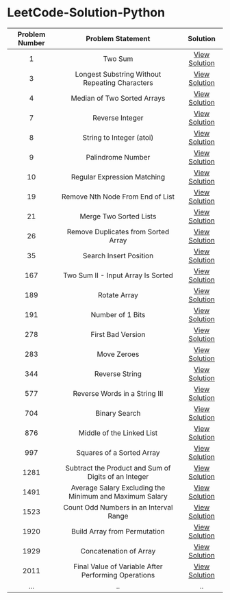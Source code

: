 # LeetCode-Solution-Python

|Problem Number|Problem Statement|Solution|
|:---:|:---:|:---:|
| 1 | Two Sum | [View Solution](https://github.com/anurag629/LeetCode-Solution/tree/main/1.%20Two%20Sum) |
| 3 | Longest Substring Without Repeating Characters | [View Solution](https://github.com/anurag629/LeetCode-Solution/tree/main/3.%20Longest%20Substring%20Without%20Repeating%20Characters) |
| 4 | Median of Two Sorted Arrays | [View Solution](https://github.com/anurag629/LeetCode-Solution/tree/main/4.%20Median%20of%20Two%20Sorted%20Arrays) |
| 7 | Reverse Integer | [View Solution](https://github.com/anurag629/LeetCode-Solution/tree/main/7.%20Reverse%20Integer) |
| 8 | String to Integer (atoi) | [View Solution](https://github.com/anurag629/LeetCode-Solution/tree/main/8.%20String%20to%20Integer%20(atoi)) |
| 9 | Palindrome Number | [View Solution](https://github.com/anurag629/LeetCode-Solution/tree/main/9.%20Palindrome%20Number) |
| 10 | Regular Expression Matching | [View Solution](https://github.com/anurag629/LeetCode-Solution/tree/main/10.%20Regular%20Expression%20Matching) |
| 19 | Remove Nth Node From End of List | [View Solution](https://github.com/anurag629/LeetCode-Solution/tree/main/19.%20Remove%20Nth%20Node%20From%20End%20of%20List) |
| 21 | Merge Two Sorted Lists | [View Solution](https://github.com/anurag629/LeetCode-Solution/tree/main/21.%20Merge%20Two%20Sorted%20Lists) |
| 26 | Remove Duplicates from Sorted Array | [View Solution](https://github.com/anurag629/LeetCode-Solution/tree/main/26.%20Remove%20Duplicates%20from%20Sorted%20Array) |
| 35 | Search Insert Position | [View Solution](https://github.com/anurag629/LeetCode-Solution/tree/main/35.%20Search%20Insert%20Position) |
| 167 | Two Sum II - Input Array Is Sorted | [View Solution](https://github.com/anurag629/LeetCode-Solution/tree/main/167.%20Two%20Sum%20II%20-%20Input%20Array%20Is%20Sorted) |
| 189 | Rotate Array | [View Solution](https://github.com/anurag629/LeetCode-Python-Solution/tree/main/189.%20Rotate%20Array) |
| 191 | Number of 1 Bits | [View Solution](https://github.com/anurag629/LeetCode-Solution/blob/main/191.%20Number%20of%201%20Bits/191.%20Number%20of%201%20Bits.py) |
| 278 | First Bad Version | [View Solution](https://github.com/anurag629/LeetCode-Solution/tree/main/278.%20First%20Bad%20Version) |
| 283 | Move Zeroes | [View Solution](https://github.com/anurag629/LeetCode-Solution/tree/main/283.%20Move%20Zeroes) |
| 344 | Reverse String | [View Solution](https://github.com/anurag629/LeetCode-Solution/tree/main/344.%20Reverse%20String) |
| 577 | Reverse Words in a String III | [View Solution](https://github.com/anurag629/LeetCode-Solution/tree/main/557.%20Reverse%20Words%20in%20a%20String%20III) |
| 704 | Binary Search | [View Solution](https://github.com/anurag629/LeetCode-Solution/tree/main/704.%20Binary%20Search) |
| 876 | Middle of the Linked List | [View Solution](https://github.com/anurag629/LeetCode-Solution/tree/main/876.%20Middle%20of%20the%20Linked%20List) |
| 997 | Squares of a Sorted Array | [View Solution](https://github.com/anurag629/LeetCode-Solution/tree/main/977.%20Squares%20of%20a%20Sorted%20Array) |
| 1281 | Subtract the Product and Sum of Digits of an Integer | [View Solution](https://github.com/anurag629/LeetCode-Solution/blob/main/1281.%20Subtract%20the%20Product%20and%20Sum%20of%20Digits%20of%20an%20Integer/1281.%20Subtract%20the%20Product%20and%20Sum%20of%20Digits%20of%20an%20Integer.py) |
| 1491 |  Average Salary Excluding the Minimum and Maximum Salary | [View Solution](https://github.com/anurag629/LeetCode-Solution/blob/main/1491.%20Average%20Salary%20Excluding%20the%20Minimum%20and%20Maximum%20Salary/1491.%20Average%20Salary%20Excluding%20the%20Minimum%20and%20Maximum%20Salary.py) |
| 1523 | Count Odd Numbers in an Interval Range | [View Solution](https://github.com/anurag629/LeetCode-Solution/blob/main/1523.%20Count%20Odd%20Numbers%20in%20an%20Interval%20Range/1523.%20Count%20Odd%20Numbers%20in%20an%20Interval%20Range.py) |
| 1920 | Build Array from Permutation | [View Solution](https://github.com/anurag629/LeetCode-Solution/tree/main/1920.%20Build%20Array%20from%20Permutation) |
| 1929 | Concatenation of Array | [View Solution](https://github.com/anurag629/LeetCode-Solution/tree/main/1929.%20Concatenation%20of%20Array) |
| 2011 | Final Value of Variable After Performing Operations | [View Solution](https://github.com/anurag629/LeetCode-Solution/tree/main/2011.%20Final%20Value%20of%20Variable%20After%20Performing%20Operations) |
| ... | .. | .. |


